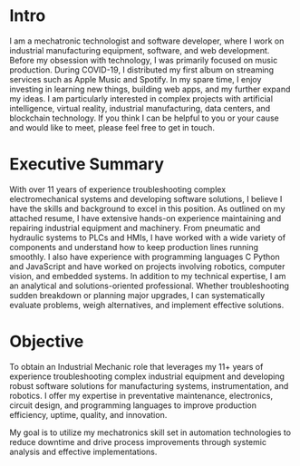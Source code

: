 # Intro

I am a mechatronic technologist and software developer, where I work on industrial manufacturing equipment, software, and web development. Before my obsession with technology, I was primarily focused on music production. During COVID-19, I distributed my first album on streaming services such as Apple Music and Spotify. In my spare time, I enjoy investing in learning new things, building web apps, and my further expand my ideas. I am particularly interested in complex projects with artificial intelligence, virtual reality, industrial manufacturing, data centers, and blockchain technology. If you think I can be helpful to you or your cause and would like to meet, please feel free to get in touch.

# Executive Summary

With over 11 years of experience troubleshooting complex electromechanical systems and developing software solutions, I believe I have the skills and background to excel in this position. As outlined on my attached resume, I have extensive hands-on experience maintaining and repairing industrial equipment and machinery. From pneumatic and hydraulic systems to PLCs and HMIs, I have worked with a wide variety of components and understand how to keep production lines running smoothly. I also have experience with programming languages C Python and JavaScript and have worked on projects involving robotics, computer vision, and embedded systems. In addition to my technical expertise, I am an analytical and solutions-oriented professional. Whether troubleshooting sudden breakdown or planning major upgrades, I can systematically evaluate problems, weigh alternatives, and implement effective solutions.



# Objective

To obtain an Industrial Mechanic role that leverages my 11+ years of experience troubleshooting complex industrial equipment and developing robust software solutions for manufacturing systems, instrumentation, and robotics. I offer my expertise in preventative maintenance, electronics, circuit design, and programming languages to improve production efficiency, uptime, quality, and innovation.

My goal is to utilize my mechatronics skill set in automation technologies to reduce downtime and drive process improvements through systemic analysis and effective implementations.



